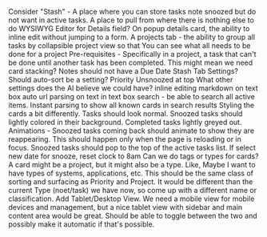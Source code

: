 Consider "Stash" - A place where you can store tasks note snoozed but do not want in active tasks.  A place to pull from where there is nothing else to do
WYSIWYG Editor for Details field?
On popup details card, the ability to inline edit without jumping to a form.
A projects tab - the ability to group all tasks by collapsible project view so that You can see what all needs to be done for a project
Pre-requisites - Specifically in a project, a task that can't be done until another task has been completed.  This might mean we need card stacking?
Notes should not have a Due Date
Stash Tab
Settings?
  Should auto-sort be a setting?
  Priority
  Unsnoozed at top
  What other settings does the AI believe we could have?
inline editing
markdown on text box
auto url parsing on text in text box
search - be able to search all active items. Instant parsing to show all known cards in search results
Styling the cards a bit differently.  Tasks should look normal.  Snoozed tasks should lightly colored in their background. Completed tasks lightly greyed out.  
Animations - Snoozed tasks coming back should animate to show they are reappearing.  This should happen only when the page is reloading or in focus.
Snoozed tasks should pop to the top of the active tasks list.
If select new date for snooze, reset clock to 8am
Can we do tags or types for cards? A card might be a project, but it might also be a type.  Like, Maybe I want to have types of systems, applications, etc.  This should be the same class of sorting and surfacing as Priority and Project. It would be different than the current Type (noet/task) we have now, so come up with a different name or classification.
Add Tablet/Desktop View. We need a mobile view for mobile devices and management, but a nice tablet view with sidebar and main content area would be great.  Should be able to toggle between the two and possibly make it automatic if that's possible.
